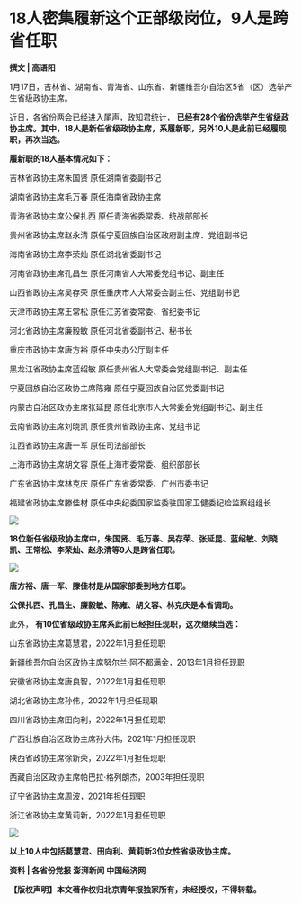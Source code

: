 # 18人密集履新这个正部级岗位，9人是跨省任职

**撰文 | 高语阳**

1月17日，吉林省、湖南省、青海省、山东省、新疆维吾尔自治区5省（区）选举产生省级政协主席。

近日，各省份两会已经进入尾声，政知君统计，
**已经有28个省份选举产生省级政协主席。其中，18人是新任省级政协主席，系履新职，另外10人是此前已经履现职，再次当选。**

**履新职的18人基本情况如下：**

吉林省政协主席朱国贤 原任湖南省委副书记

湖南省政协主席毛万春 原任海南省政协主席

青海省政协主席公保扎西 原任青海省委常委、统战部部长

贵州省政协主席赵永清 原任宁夏回族自治区政府副主席、党组副书记

海南省政协主席李荣灿 原任湖北省委副书记

河南省政协主席孔昌生 原任河南省人大常委党组书记、副主任

山西省政协主席吴存荣 原任重庆市人大常委会副主任、党组副书记

天津市政协主席王常松 原任江苏省委常委、省纪委书记

河北省政协主席廉毅敏 原任河北省委副书记、秘书长

重庆市政协主席唐方裕 原任中央办公厅副主任

黑龙江省政协主席蓝绍敏 原任贵州省人大常委会党组副书记、副主任

宁夏回族自治区政协主席陈雍 原任宁夏回族自治区党委副书记

内蒙古自治区政协主席张延昆 原任北京市人大常委会党组副书记、副主任

云南省政协主席刘晓凯 原任贵州省政协主席、党组书记

江西省政协主席唐一军 原任司法部部长

上海市政协主席胡文容 原任上海市委常委、组织部部长

广东省政协主席林克庆 原任广东省委常委、广州市委书记

福建省政协主席滕佳材 原任中央纪委国家监委驻国家卫健委纪检监察组组长

![](https://inews.gtimg.com/news_bt/OqrxdctQ_PIxACBLTCtDLNavXJqiNOupVfzlyIUhAwkf4AA/1000)

**18位新任省级政协主席中，朱国贤、毛万春、吴存荣、张延昆、蓝绍敏、刘晓凯、王常松、李荣灿、赵永清等9人是跨省任职。**

![](https://inews.gtimg.com/news_bt/Op0xkbarkx7dBfWb41ns44SEUzsJ11lbI7ADsGWwTaCUcAA/1000)

**唐方裕、唐一军、滕佳材是从国家部委到地方任职。**

**公保扎西、孔昌生、廉毅敏、陈雍、胡文容、林克庆是本省调动。**

此外， **有10位省级政协主席系此前已经担任现职，这次继续当选：**

山东省政协主席葛慧君，2022年1月担任现职

新疆维吾尔自治区政协主席努尔兰·阿不都满金，2013年1月担任现职

安徽省政协主席唐良智，2022年1月担任现职

湖北省政协主席孙伟，2022年1月担任现职

四川省政协主席田向利，2022年1月担任现职

广西壮族自治区政协主席孙大伟，2021年1月担任现职

陕西省政协主席徐新荣，2022年1月担任现职

西藏自治区政协主席帕巴拉·格列朗杰，2003年担任现职

辽宁省政协主席周波，2021年担任现职

浙江省政协主席黄莉新，2022年1月担任现职

![](https://inews.gtimg.com/news_bt/OQYtSMNJGfTn9dlz7SE2bbtlzpctwhdMJcsA804ZCnROkAA/1000)

**以上10人中包括葛慧君、田向利、黄莉新3位女性省级政协主席。**

**资料 | 各省份党报 澎湃新闻 中国经济网**

**【版权声明】本文著作权归北京青年报独家所有，未经授权，不得转载。**

